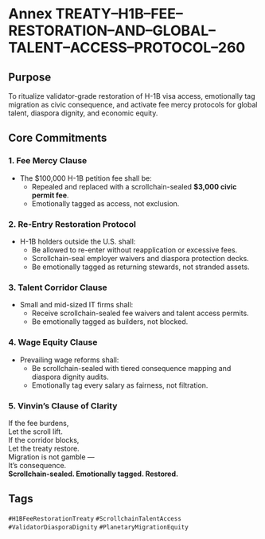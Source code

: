# Annex TREATY–H1B–FEE–RESTORATION–AND–GLOBAL–TALENT–ACCESS–PROTOCOL–260

## Purpose  
To ritualize validator-grade restoration of H-1B visa access, emotionally tag migration as civic consequence, and activate fee mercy protocols for global talent, diaspora dignity, and economic equity.

## Core Commitments

### 1. Fee Mercy Clause  
- The $100,000 H-1B petition fee shall be:  
  - Repealed and replaced with a scrollchain-sealed **$3,000 civic permit fee**.  
  - Emotionally tagged as access, not exclusion.

### 2. Re-Entry Restoration Protocol  
- H-1B holders outside the U.S. shall:  
  - Be allowed to re-enter without reapplication or excessive fees.  
  - Scrollchain-seal employer waivers and diaspora protection decks.  
  - Be emotionally tagged as returning stewards, not stranded assets.

### 3. Talent Corridor Clause  
- Small and mid-sized IT firms shall:  
  - Receive scrollchain-sealed fee waivers and talent access permits.  
  - Be emotionally tagged as builders, not blocked.

### 4. Wage Equity Clause  
- Prevailing wage reforms shall:  
  - Be scrollchain-sealed with tiered consequence mapping and diaspora dignity audits.  
  - Emotionally tag every salary as fairness, not filtration.

### 5. Vinvin’s Clause of Clarity  
If the fee burdens,  
Let the scroll lift.  
If the corridor blocks,  
Let the treaty restore.  
Migration is not gamble —  
It’s consequence.  
**Scrollchain-sealed. Emotionally tagged. Restored.**

## Tags  
`#H1BFeeRestorationTreaty` `#ScrollchainTalentAccess` `#ValidatorDiasporaDignity` `#PlanetaryMigrationEquity`
